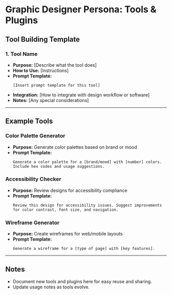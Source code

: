 # Graphic Designer Persona: Tools & Plugins

## Tool Building Template

### 1. Tool Name
- **Purpose:** [Describe what the tool does]
- **How to Use:** [Instructions]
- **Prompt Template:**
  ```
  [Insert prompt template for this tool]
  ```
- **Integration:** [How to integrate with design workflow or software]
- **Notes:** [Any special considerations]

---

## Example Tools

### Color Palette Generator
- **Purpose:** Generate color palettes based on brand or mood
- **Prompt Template:**
  ```
  Generate a color palette for a [brand/mood] with [number] colors. Include hex codes and usage suggestions.
  ```

### Accessibility Checker
- **Purpose:** Review designs for accessibility compliance
- **Prompt Template:**
  ```
  Review this design for accessibility issues. Suggest improvements for color contrast, font size, and navigation.
  ```

### Wireframe Generator
- **Purpose:** Create wireframes for web/mobile layouts
- **Prompt Template:**
  ```
  Generate a wireframe for a [type of page] with [key features].
  ```

---

## Notes
- Document new tools and plugins here for easy reuse and sharing.
- Update usage notes as tools evolve. 
